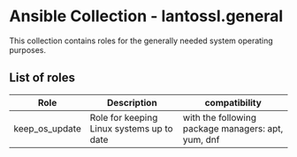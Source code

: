 # Ansible Collection - lantossl.general

This collection contains roles for the generally needed system operating purposes.

## List of roles

| Role| Description| compatibility |
|---|---|---|
| keep_os_update| Role for keeping Linux systems up to date | with the following package managers: apt, yum, dnf |
